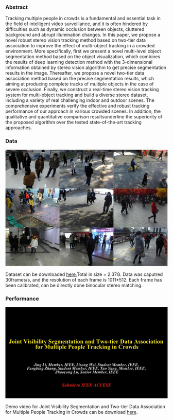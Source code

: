### Abstract

Tracking multiple people in crowds is a fundamental and essential task in the field of intelligent video surveillance, and it is often
hindered by difficulties such as dynamic occlusion between objects, cluttered background and abrupt illumination changes. In this 
paper, we propose a novel robust stereo vision tracking method based on two-tier data association to improve the effect of 
multi-object tracking in a crowded environment. More specifically, first we present a novel multi-level object segmentation method 
based on the object visualization, which combines the results of deep learning detection method with the 3-dimensional information
obtained by stereo vision algorithm to get precise segmentation results in the image. Thereafter, we propose a novel two-tier data
association method based on the precise segmentation results, which aiming at producing complete tracks of multiple objects in the 
case of severe occlusion. Finally, we construct a real-time stereo vision tracking system for multi-object tracking and build a 
diverse stereo dataset, including a variety of real challenging indoor and outdoor scenes. The comprehensive experiments verify the
effective and robust tracking performance of our approach in various crowded scenes. In addition, the qualitative and quantitative
comparison resultsunderline the superiority of the proposed algorithm over the tested state-of-the-art tracking approaches.

### Data

![Image](dataset.png)

Dataset can be downloaded [here](https://pan.baidu.com/s/1mhRrPxe),Total in size = 2.37G. Data was caputred 30frames/s, and the 
resolution of each frame is 1011*512. Each frame has been calibrated, can be directly done binocular stereo matching.



### Performance

![Image](Demo.png)

Demo video for Joint Visibility Segmentation and Two-tier Data Association for Multiple People Tracking in Crowds can be download [here]().
